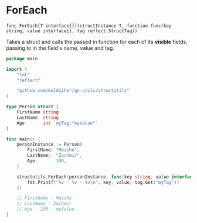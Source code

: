 # ForEach

`func ForEach[T interface{}](structInstance T, function func(key string, value interface{}, tag reflect.StructTag))`

Takes a struct and calls the passed in function for each of its **visible** fields, passing to in the field's name,
value and tag.

```go
package main

import (
	"fmt"
	"reflect"

	"github.com/Goldziher/go-utils/structutils"
)

type Person struct {
	FirstName string
	LastName  string
	Age       int `myTag:"myValue"`
}

func main() {
	personInstance := Person{
		FirstName: "Moishe",
		LastName:  "Zuchmir",
		Age:       100,
	}

	structutils.ForEach(personInstance, func(key string, value interface{}, tag reflect.StructTag) {
		fmt.Printf("%v - %v - %v\n", key, value, tag.Get("myTag"))
	})

	// FirstName - Moishe
	// LastName - Zuchmir
	// Age - 100 - myValue
}
```
